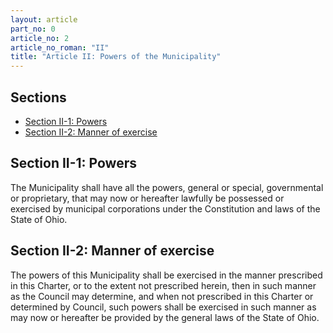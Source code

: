 ```yaml
---
layout: article
part_no: 0
article_no: 2
article_no_roman: "II"
title: "Article II: Powers of the Municipality"
---
```


## Sections

* [Section II-1: Powers](#section-ii-1-powers)
* [Section II-2: Manner of exercise](#section-ii-2-manner-of-exercise)

## Section II-1: Powers

The Municipality shall have all the powers, general or special, governmental or
proprietary, that may now or hereafter lawfully be possessed or exercised by
municipal corporations under the Constitution and laws of the State of Ohio.

## Section II-2: Manner of exercise

The powers of this Municipality shall be exercised in the manner prescribed in
this Charter, or to the extent not prescribed herein, then in such manner as the
Council may determine, and when not prescribed in this Charter or determined by
Council, such powers shall be exercised in such manner as may now or hereafter
be provided by the general laws of the State of Ohio.
